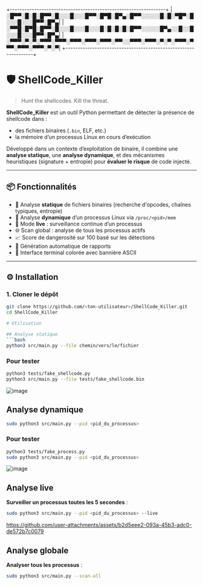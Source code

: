 +----------------------------------------------------------------+
|░█▀▀░█░█░█▀▀░█░░░█░░░█▀▀░█▀█░█▀▄░█▀▀░░░░░█░█░▀█▀░█░░░█░░░█▀▀░█▀▄|
|░▀▀█░█▀█░█▀▀░█░░░█░░░█░░░█░█░█░█░█▀▀░░░░░█▀▄░░█░░█░░░█░░░█▀▀░█▀▄|
|░▀▀▀░▀░▀░▀▀▀░▀▀▀░▀▀▀░▀▀▀░▀▀▀░▀▀░░▀▀▀░▀▀▀░▀░▀░▀▀▀░▀▀▀░▀▀▀░▀▀▀░▀░▀|
+----------------------------------------------------------------+

# 🛡️ ShellCode_Killer

> Hunt the shellcodes. Kill the threat.

**ShellCode_Killer** est un outil Python permettant de détecter la présence de shellcode dans :
- des fichiers binaires (`.bin`, ELF, etc.)
- la mémoire d’un processus Linux en cours d’exécution

Développé dans un contexte d’exploitation de binaire, il combine une **analyse statique**, une **analyse dynamique**, et des mécanismes heuristiques (signature + entropie) pour **évaluer le risque** de code injecté.

---

## 📦 Fonctionnalités

- 🧠 Analyse **statique** de fichiers binaires (recherche d'opcodes, chaînes typiques, entropie)
- 👀 Analyse **dynamique** d’un processus Linux via `/proc/<pid>/mem`
- 🔁 Mode **live** : surveillance continue d’un processus
- 🌐 Scan global : analyse de tous les processus actifs
- 📈 Score de dangerosité sur 100 basé sur les détections
- 📝 Génération automatique de rapports
- 🎨 Interface terminal colorée avec bannière ASCII

---

## ⚙️ Installation

### 1. Cloner le dépôt

```bash
git clone https://github.com/<ton-utilisateur>/ShellCode_Killer.git
cd ShellCode_Killer

# Utilisation

## Analyse statique
```bash
python3 src/main.py --file chemin/vers/le/fichier
```

### Pour tester
```bash
python3 tests/fake_shellcode.py
python3 src/main.py --file tests/fake_shellcode.bin
```

![image](https://github.com/user-attachments/assets/47658f6a-ac31-46cf-8a97-e457c1a2693c)


## Analyse dynamique
```bash
sudo python3 src/main.py --pid <pid_du_processus>
```

### Pour tester
```bash
python3 tests/fake_process.py
sudo python3 src/main.py --pid <pid_du_processus>
```

![image](https://github.com/user-attachments/assets/c7e18300-4065-404d-bc46-f37ec4a79540)


## Analyse live

**Surveiller un processus toutes les 5 secondes** :

```bash
sudo python3 src/main.py --pid <pid_du_processus> --live
```


https://github.com/user-attachments/assets/b2d5eee2-093a-45b3-adc0-de572b7c0079


## Analyse globale

**Analyser tous les processus** :

```bash
sudo python3 src/main.py --scan-all
```
